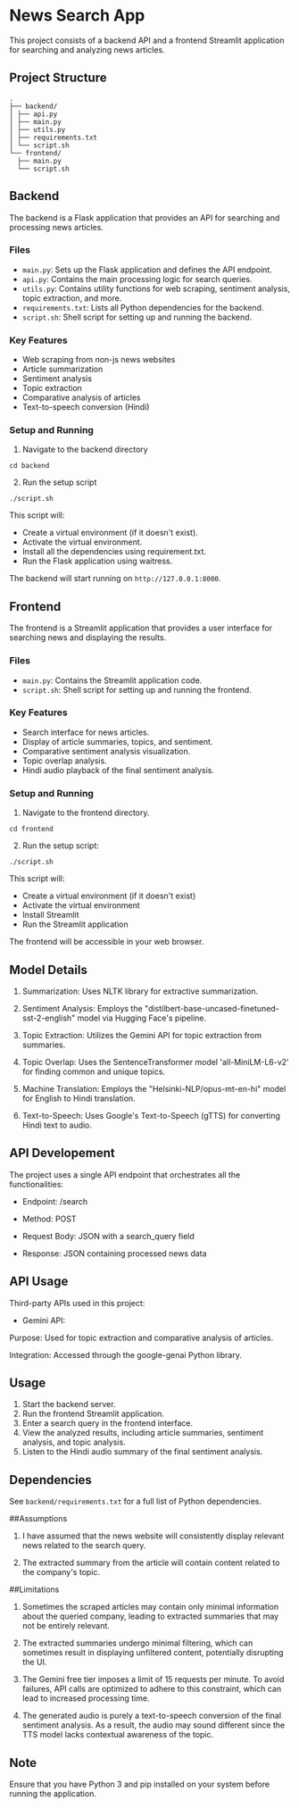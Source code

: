 # News Search App

This project consists of a backend API and a frontend Streamlit application for searching and analyzing news articles.

## Project Structure
```
.
├── backend/
│ ├── api.py
│ ├── main.py
│ ├── utils.py
│ ├── requirements.txt
│ └── script.sh
└── frontend/
  ├── main.py
  └── script.sh
```

## Backend

The backend is a Flask application that provides an API for searching and processing news articles.

### Files
- `main.py`: Sets up the Flask application and defines the API endpoint.
- `api.py`: Contains the main processing logic for search queries.
- `utils.py`: Contains utility functions for web scraping, sentiment analysis, topic extraction, and more.
- `requirements.txt`: Lists all Python dependencies for the backend.
- `script.sh`: Shell script for setting up and running the backend.

### Key Features
- Web scraping from non-js news websites
- Article summarization
- Sentiment analysis
- Topic extraction
- Comparative analysis of articles
- Text-to-speech conversion (Hindi)

### Setup and Running

1. Navigate to the backend directory
```
cd backend
```
2. Run the setup script
```
./script.sh
```
This script will:
- Create a virtual environment (if it doesn't exist).
- Activate the virtual environment.
- Install all the dependencies using requirement.txt.
- Run the Flask application using waitress.

The backend will start running on `http://127.0.0.1:8000`.

## Frontend

The frontend is a Streamlit application that provides a user interface for searching news and displaying the results.

### Files

- `main.py`: Contains the Streamlit application code.
- `script.sh`: Shell script for setting up and running the frontend.

### Key Features

- Search interface for news articles.
- Display of article summaries, topics, and sentiment.
- Comparative sentiment analysis visualization.
- Topic overlap analysis.
- Hindi audio playback of the final sentiment analysis.

### Setup and Running

1. Navigate to the frontend directory.
```
cd frontend
```
2. Run the setup script:
```
./script.sh
```
This script will:
- Create a virtual environment (if it doesn't exist)
- Activate the virtual environment
- Install Streamlit
- Run the Streamlit application

The frontend will be accessible in your web browser.

## Model Details
1. Summarization: Uses NLTK library for extractive summarization.

2. Sentiment Analysis: Employs the "distilbert-base-uncased-finetuned-sst-2-english" model via Hugging Face's pipeline.

3. Topic Extraction: Utilizes the Gemini API for topic extraction from summaries.

4. Topic Overlap: Uses the SentenceTransformer model 'all-MiniLM-L6-v2' for finding common and unique topics.

5. Machine Translation: Employs the "Helsinki-NLP/opus-mt-en-hi" model for English to Hindi translation.

6. Text-to-Speech: Uses Google's Text-to-Speech (gTTS) for converting Hindi text to audio.

## API Developement
The project uses a single API endpoint that orchestrates all the functionalities:

- Endpoint: /search

- Method: POST

- Request Body: JSON with a search_query field

- Response: JSON containing processed news data

## API Usage
Third-party APIs used in this project:

- Gemini API:

Purpose: Used for topic extraction and comparative analysis of articles.

Integration: Accessed through the google-genai Python library.


## Usage

1. Start the backend server.
2. Run the frontend Streamlit application.
3. Enter a search query in the frontend interface.
4. View the analyzed results, including article summaries, sentiment analysis, and topic analysis.
5. Listen to the Hindi audio summary of the final sentiment analysis.

## Dependencies

See `backend/requirements.txt` for a full list of Python dependencies.

##Assumptions

1. I have assumed that the news website will consistently display relevant news related to the search query.

2. The extracted summary from the article will contain content related to the company's topic.

##Limitations

1. Sometimes the scraped articles may contain only minimal information about the queried company, leading to extracted summaries that may not be entirely relevant.

2. The extracted summaries undergo minimal filtering, which can sometimes result in displaying unfiltered content, potentially disrupting the UI.

3. The Gemini free tier imposes a limit of 15 requests per minute. To avoid failures, API calls are optimized to adhere to this constraint, which can lead to increased processing time.

4. The generated audio is purely a text-to-speech conversion of the final sentiment analysis. As a result, the audio may sound different since the TTS model lacks contextual awareness of the topic.

## Note

Ensure that you have Python 3 and pip installed on your system before running the application.